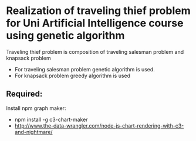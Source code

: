 # Realization of traveling thief problem for Uni Artificial Intelligence course using genetic algorithm
Traveling thief problem is composition of traveling salesman problem and knapsack problem

* For traveling salesman problem genetic algorithm is used.
* For knapsack problem greedy algorithm is used

## Required:
Install npm graph maker:
* npm install -g c3-chart-maker
* http://www.the-data-wrangler.com/node-js-chart-rendering-with-c3-and-nightmare/
